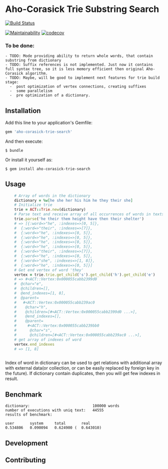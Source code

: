 # Aho-Corasick Trie Substring Search

[![Build Status](https://cloud.drone.io/api/badges/sbezugliy/aho-corasick-trie-search/status.svg)](https://cloud.drone.io/sbezugliy/aho-corasick-trie-search)

[![Maintainability](https://api.codeclimate.com/v1/badges/a491e842aac7b4f62751/maintainability)](https://codeclimate.com/github/sbezugliy/aho-corasick-trie-search/maintainability)
[![codecov](https://codecov.io/gh/sbezugliy/aho-corasick-trie-search/branch/master/graph/badge.svg)](https://codecov.io/gh/sbezugliy/aho-corasick-trie-search)

### To be done:

    - TODO: Mode providing ability to return whole words, that contain substring from dictionary
    - TODO: Suffix references is not implemented. Just now it contains full syntax tree, so it is less memory efficient then original Aho-Corasick algorithm.
    - TODO: Maybe, will be good to implement next features for trie build stage:
      -  post optimization of vertex connections, creating suffixes
      -  some parallelism
      -  pre optimization of a dictionary.

## Installation

Add this line to your application's Gemfile:

```ruby
gem 'aho-corasick-trie-search'
```

And then execute:

    $ bundle

Or install it yourself as:

    $ gem install aho-corasick-trie-search

## Usage

```ruby
    # Array of words in the dictionary
    dictionary = %w[he she her his him he they their she]
    # Initialize trie
    trie = ACT::Trie.new(dictionary)
    # Parse text and receive array of all occurrences of words in texts with indexes of word in dictionary
    trie.parse('he their them height have then their shelter')
    # => [{:word=>"he", :indexes=>[0, 5]},
    #  {:word=>"their", :indexes=>[7]},
    #  {:word=>"he", :indexes=>[0, 5]},
    #  {:word=>"he", :indexes=>[0, 5]},
    #  {:word=>"he", :indexes=>[0, 5]},
    #  {:word=>"he", :indexes=>[0, 5]},
    #  {:word=>"their", :indexes=>[7]},
    #  {:word=>"he", :indexes=>[0, 5]},
    #  {:word=>"she", :indexes=>[1, 8]},
    #  {:word=>"he", :indexes=>[0, 5]}]
    # Get end vertex of word 'they'
    vertex = trie.trie.get_child('s').get_child('h').get_child('e')
    # => #<ACT::Vertex:0x000055cabb2399d0
    #  @char="e",
    #  @children=[],
    #  @end_indexes=[1, 8],
    #  @parent=
    #   #<ACT::Vertex:0x000055cabb239ac0
    #    @char="h",
    #    @children=[#<ACT::Vertex:0x000055cabb2399d0 ...>],
    #    @end_indexes=[],
    #    @parent=
    #     #<ACT::Vertex:0x000055cabb239bb0
    #      @char="s",
    #      @children=[#<ACT::Vertex:0x000055cabb239ac0 ...>],
    # get array of indexes of word
    vertex.end_indexes
    # => [1, 8]



```

Index of word in dictionary can be used to get relations with additional array with external data(or collection, or can be easily replaced by foreign key in the future). If dictionary contain duplicates, then you will get few indexes in result.

## Benchmark

    dictionary:                            100000 words
    number of executions with uniq text:   44555
    results of benchmark:

    user       system     total       real
    0.534806   0.090094   0.624900 (  0.643010)

## Development

## Contributing
